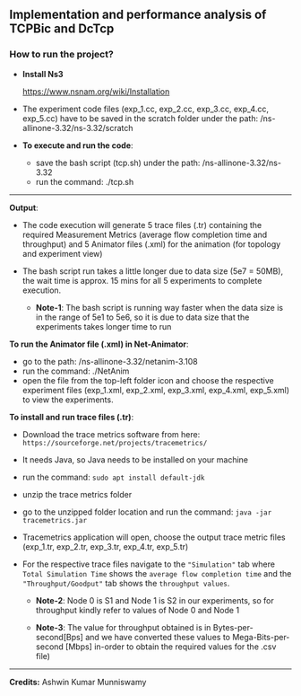 
## Implementation and performance analysis of TCPBic and DcTcp


### How to run the project?

- **Install Ns3**

    https://www.nsnam.org/wiki/Installation

- The experiment code files (exp_1.cc, exp_2.cc, exp_3.cc, exp_4.cc, exp_5.cc) have to be saved in the scratch folder under the path: /ns-allinone-3.32/ns-3.32/scratch


- **To execute and run the code**:

    - save the bash script (tcp.sh) under the path:  /ns-allinone-3.32/ns-3.32
    - run the command:  ./tcp.sh

--- 
**Output**:

- The code execution will generate 5 trace files (.tr) containing the required Measurement Metrics (average flow completion time and throughput) and 5 Animator files (.xml) for the animation (for topology and experiment view)

- The bash script run takes a little longer due to data size (5e7 = 50MB), the wait time is approx. 15 mins for all 5 experiments to complete execution.

    - **Note-1**: The bash script is running way faster when the data size is in the range of 5e1 to 5e6, so it is due to data size that the experiments takes longer time to run


**To run the Animator file (.xml) in Net-Animator**:

- go to the path: /ns-allinone-3.32/netanim-3.108
-  run the command: ./NetAnim
-  open the file from the top-left folder icon and choose the respective experiment files (exp_1.xml, exp_2.xml, exp_3.xml, exp_4.xml, exp_5.xml) to view the experiments.


**To install and run trace files (.tr)**:

- Download the trace metrics software from here: `https://sourceforge.net/projects/tracemetrics/`
- It needs Java, so Java needs to be installed on your machine
- run the command:  `sudo apt install default-jdk`
- unzip the trace metrics folder
- go to the unzipped folder location and run the command:  `java -jar tracemetrics.jar`
- Tracemetrics application will open, choose the output trace metric files (exp_1.tr, exp_2.tr, exp_3.tr, exp_4.tr, exp_5.tr)
- For the respective trace files navigate to the `"Simulation"` tab where `Total Simulation Time` shows the `average flow completion time` and the `"Throughput/Goodput"` tab shows the `throughput values`.

    -  **Note-2**: Node 0 is S1 and Node 1 is S2 in our experiments, so for throughput kindly refer to values of Node 0 and Node 1

    - **Note-3**: The value for throughput obtained is in Bytes-per-second[Bps] and we have converted these values to Mega-Bits-per-second [Mbps] in-order to obtain the required values for the .csv file)
---
**Credits:**
Ashwin Kumar Munniswamy